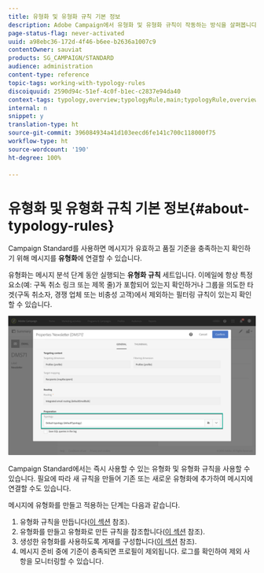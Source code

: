 ```yaml
---
title: 유형화 및 유형화 규칙 기본 정보
description: Adobe Campaign에서 유형화 및 유형화 규칙이 작동하는 방식을 살펴봅니다.
page-status-flag: never-activated
uuid: a98ebc36-172d-4f46-b6ee-b2636a1007c9
contentOwner: sauviat
products: SG_CAMPAIGN/STANDARD
audience: administration
content-type: reference
topic-tags: working-with-typology-rules
discoiquuid: 2590d94c-51ef-4c0f-b1ec-c2837e94da40
context-tags: typology,overview;typologyRule,main;typologyRule,overview
internal: n
snippet: y
translation-type: ht
source-git-commit: 396084934a41d103eecd6fe141c700c118000f75
workflow-type: ht
source-wordcount: '190'
ht-degree: 100%

---
```



# 유형화 및 유형화 규칙 기본 정보{#about-typology-rules}

Campaign Standard를 사용하면 메시지가 유효하고 품질 기준을 충족하는지 확인하기 위해 메시지를 **유형화**&#x200B;에 연결할 수 있습니다.

유형화는 메시지 분석 단계 동안 실행되는 **유형화 규칙** 세트입니다. 이메일에 항상 특정 요소(예: 구독 취소 링크 또는 제목 줄)가 포함되어 있는지 확인하거나 그룹을 의도한 타겟(구독 취소자, 경쟁 업체 또는 비충성 고객)에서 제외하는 필터링 규칙이 있는지 확인할 수 있습니다.

![](assets/typology_messagelink.png)

Campaign Standard에서는 즉시 사용할 수 있는 유형화 및 유형화 규칙을 사용할 수 있습니다. 필요에 따라 새 규칙을 만들어 기존 또는 새로운 유형화에 추가하여 메시지에 연결할 수도 있습니다.

메시지에 유형화를 만들고 적용하는 단계는 다음과 같습니다.

1. 유형화 규칙을 만듭니다([이 섹션](../../sending/using/managing-typology-rules.md#creating-a-typology-rule) 참조).
1. 유형화를 만들고 유형화로 만든 규칙을 참조합니다([이 섹션](../../sending/using/managing-typologies.md#creating-a-typology) 참조).
1. 생성한 유형화를 사용하도록 게재를 구성합니다([이 섹션](../../sending/using/managing-typologies.md#applying-typologies-to-messages) 참조).
1. 메시지 준비 중에 기준이 충족되면 프로필이 제외됩니다. 로그를 확인하여 제외 사항을 모니터링할 수 있습니다.

